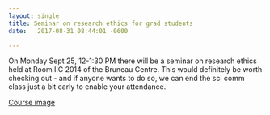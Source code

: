 ```yaml
---
layout: single
title: Seminar on research ethics for grad students
date:   2017-08-31 08:44:01 -0600

---
```


On Monday Sept 25, 12-1:30 PM there will be a seminar on research ethics held at Room IIC 2014 of the Bruneau Centre. This would definitely be worth checking out - and if anyone wants to do so, we can end the sci comm class just a bit early to enable your attendance.

[Course image](/assets/images/Aug2017ResearchEthics.png)